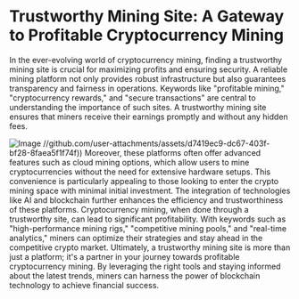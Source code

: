 # Trustworthy Mining Site: A Gateway to Profitable Cryptocurrency Mining
In the ever-evolving world of cryptocurrency mining, finding a trustworthy mining site is crucial for maximizing profits and ensuring security. A reliable mining platform not only provides robust infrastructure but also guarantees transparency and fairness in operations. Keywords like "profitable mining," "cryptocurrency rewards," and "secure transactions" are central to understanding the importance of such sites. A trustworthy mining site ensures that miners receive their earnings promptly and without any hidden fees. 

![Image](https://github.com/user-attachments/assets/d7419ec9-dc67-403f-bf28-8faea5f1f74f)
 //github.com/user-attachments/assets/d7419ec9-dc67-403f-bf28-8faea5f1f74f))
Moreover, these platforms often offer advanced features such as cloud mining options, which allow users to mine cryptocurrencies without the need for extensive hardware setups. This convenience is particularly appealing to those looking to enter the crypto mining space with minimal initial investment. The integration of technologies like AI and blockchain further enhances the efficiency and trustworthiness of these platforms. 
Cryptocurrency mining, when done through a trustworthy site, can lead to significant profitability. With keywords such as "high-performance mining rigs," "competitive mining pools," and "real-time analytics," miners can optimize their strategies and stay ahead in the competitive crypto market.
Ultimately, a trustworthy mining site is more than just a platform; it's a partner in your journey towards profitable cryptocurrency mining. By leveraging the right tools and staying informed about the latest trends, miners can harness the power of blockchain technology to achieve financial success.
